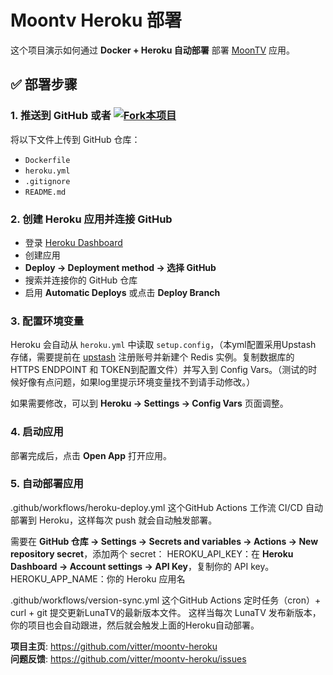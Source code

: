 # Moontv Heroku 部署

这个项目演示如何通过 **Docker + Heroku 自动部署** 部署 [MoonTV](https://github.com/moontechlab/lunatv) 应用。

## ✅ 部署步骤

### 1. 推送到 GitHub 或者  [![Fork本项目](https://img.shields.io/github/forks/vitter/Fork.svg?style=social&label=Fork)](https://github.com/vitter/moontv-heroku/fork) 

将以下文件上传到 GitHub 仓库：
- `Dockerfile`
- `heroku.yml`
- `.gitignore`
- `README.md`

### 2. 创建 Heroku 应用并连接 GitHub
- 登录 [Heroku Dashboard](https://dashboard.heroku.com/)
- 创建应用
- **Deploy → Deployment method → 选择 GitHub**
- 搜索并连接你的 GitHub 仓库
- 启用 **Automatic Deploys** 或点击 **Deploy Branch**

### 3. 配置环境变量
Heroku 会自动从 `heroku.yml` 中读取 `setup.config`，（本yml配置采用Upstash 存储，需要提前在 [upstash](https://upstash.com/)  注册账号并新建个 Redis 实例。复制数据库的 HTTPS ENDPOINT 和 TOKEN到配置文件）并写入到 Config Vars。（测试的时候好像有点问题，如果log里提示环境变量找不到请手动修改。）

如果需要修改，可以到 **Heroku → Settings → Config Vars** 页面调整。

### 4. 启动应用
部署完成后，点击 **Open App** 打开应用。

### 5. 自动部署应用 
.github/workflows/heroku-deploy.yml 这个GitHub Actions 工作流 CI/CD 自动部署到 Heroku，这样每次 push 就会自动触发部署。

需要在 **GitHub 仓库 → Settings → Secrets and variables → Actions → New repository secret**，添加两个 secret：
HEROKU_API_KEY：在 **Heroku Dashboard → Account settings → API Key**，复制你的 API key。
HEROKU_APP_NAME：你的 Heroku 应用名

.github/workflows/version-sync.yml 这个GitHub Actions 定时任务（cron）+ curl + git 提交更新LunaTV的最新版本文件。
这样当每次 LunaTV 发布新版本，你的项目也会自动跟进，然后就会触发上面的Heroku自动部署。

**项目主页**: https://github.com/vitter/moontv-heroku  
**问题反馈**: https://github.com/vitter/moontv-heroku/issues
